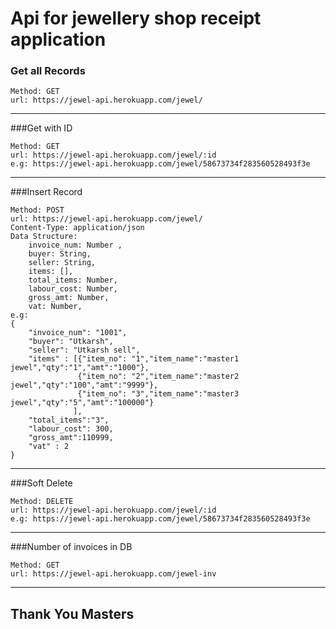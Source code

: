 # Api for jewellery shop receipt application

### Get all Records
```
Method: GET
url: https://jewel-api.herokuapp.com/jewel/
```
------------------------------------------------------------------------------
###Get with ID
```
Method: GET
url: https://jewel-api.herokuapp.com/jewel/:id
e.g: https://jewel-api.herokuapp.com/jewel/58673734f283560528493f3e
```
------------------------------------------------------------------------------
###Insert Record
```
Method: POST
url: https://jewel-api.herokuapp.com/jewel/
Content-Type: application/json
Data Structure: 
	invoice_num: Number ,
	buyer: String,
	seller: String,
	items: [],
	total_items: Number,
	labour_cost: Number,
	gross_amt: Number,
	vat: Number,
e.g:
{
	"invoice_num": "1001",
	"buyer": "Utkarsh",
	"seller": "Utkarsh sell",
	"items" : [{"item_no": "1","item_name":"master1 jewel","qty":"1","amt":"1000"},
			   {"item_no": "2","item_name":"master2 jewel","qty":"100","amt":"9999"},
			   {"item_no": "3","item_name":"master3 jewel","qty":"5","amt":"100000"}
			  ],
	"total_items":"3",
	"labour_cost": 300,
	"gross_amt":110999,
	"vat" : 2
}
```
------------------------------------------------------------------------------
###Soft Delete
```
Method: DELETE
url: https://jewel-api.herokuapp.com/jewel/:id
e.g: https://jewel-api.herokuapp.com/jewel/58673734f283560528493f3e
```

------------------------------------------------------------------------------
###Number of invoices in DB
```
Method: GET
url: https://jewel-api.herokuapp.com/jewel-inv
```
------------------------------------------------------------------------------

## Thank You Masters

